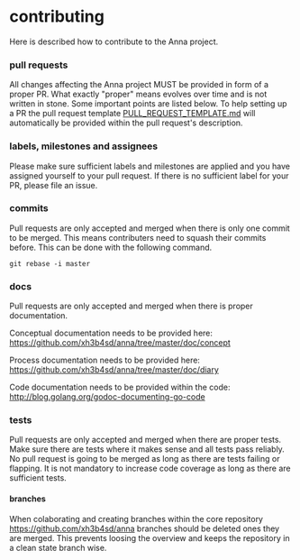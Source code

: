 # contributing
Here is described how to contribute to the Anna project.

### pull requests
All changes affecting the Anna project MUST be provided in form of a proper PR.
What exactly "proper" means evolves over time and is not written in stone. Some
important points are listed below. To help setting up a PR the pull request
template [PULL_REQUEST_TEMPLATE.md](PULL_REQUEST_TEMPLATE.md) will
automatically be provided within the pull request's description.

### labels, milestones and assignees
Please make sure sufficient labels and milestones are applied and you have
assigned yourself to your pull request. If there is no sufficient label for
your PR, please file an issue.

### commits
Pull requests are only accepted and merged when there is only one commit to be
merged. This means contributers need to squash their commits before. This can
be done with the following command.
```
git rebase -i master
```

### docs
Pull requests are only accepted and merged when there is proper documentation.

Conceptual documentation needs to be provided here: https://github.com/xh3b4sd/anna/tree/master/doc/concept

Process documentation needs to be provided here: https://github.com/xh3b4sd/anna/tree/master/doc/diary

Code documentation needs to be provided within the code: http://blog.golang.org/godoc-documenting-go-code

### tests
Pull requests are only accepted and merged when there are proper tests. Make
sure there are tests where it makes sense and all tests pass reliably. No pull
request is going to be merged as long as there are tests failing or flapping.
It is not mandatory to increase code coverage as long as there are sufficient
tests.

#### branches
When colaborating and creating branches within the core repository
https://github.com/xh3b4sd/anna branches should be deleted ones they are
merged. This prevents loosing the overview and keeps the repository in a clean
state branch wise.
